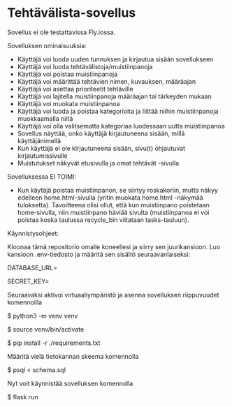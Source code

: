 # Tehtävälista-sovellus
Sovellus ei ole testattavissa Fly.iossa.

Sovelluksen ominaisuuksia:

- Käyttäjä voi luoda uuden tunnuksen ja kirjautua sisään sovellukseen
- Käyttäjä voi luoda tehtävälistoja/muistiinpanoja
- Käyttäjä voi poistaa muistiinpanoja
- Käyttäjä voi määrittää tehtävien nimen, kuvauksen, määräajan
- Käyttäjä voi asettaa prioriteetit tehtäville
- Käyttäjä voi lajitella muistiinpanoja määräajan tai tärkeyden mukaan
- Käyttäjä voi muokata muistiinpanoa
- Käyttäjä voi luoda ja poistaa kategorioita ja liittää niihin muistiinpanoja muokkaamalla niitä
- Käyttäjä voi olla valitsematta kategoriaa luodessaan uutta muistiinpanoa
- Sovellus näyttää, onko käyttäjä kirjautuneena sisään, millä käyttäjänimellä
- Kun käyttäjä ei ole kirjautuneena sisään, sivu(t) ohjautuvat kirjautumissivulle
- Muistutukset näkyvät etusivulla ja omat tehtävät -sivulla

Sovelluksessa EI TOIMI:
- Kun käytäjä poistaa muistiinpanon, se siirtyy roskakoriin, mutta näkyy edelleen home.html-sivulla (yritin muokata home.html -näkymää tuloksetta).
Tavoitteena olisi ollut, että kun muistiinpano poistetaan home-sivulla, niin muistiinpano häviää sivulta (muistiinpanoa ei voi poistaa koska taulussa recycle_bin viitataan tasks-tauluun).




Käynnistysohjeet:

Kloonaa tämä repositorio omalle koneellesi ja siirry sen juurikansioon. Luo kansioon .env-tiedosto ja määritä sen sisältö seuraavanlaiseksi:

DATABASE_URL=<tietokannan-paikallinen-osoite>

SECRET_KEY=<salainen-avain>

Seuraavaksi aktivoi virtuaaliympäristö ja asenna sovelluksen riippuvuudet komennoilla

$ python3 -m venv venv

$ source venv/bin/activate

$ pip install -r ./requirements.txt


Määritä vielä tietokannan skeema komennolla

$ psql < schema.sql

Nyt voit käynnistää sovelluksen komennolla

$ flask run
